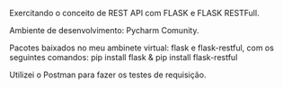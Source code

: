 Exercitando o conceito de REST API com FLASK e FLASK RESTFull. 

Ambiente de desenvolvimento: Pycharm Comunity.

Pacotes baixados no meu ambinete virtual:
flask e flask-restful, com os seguintes comandos:
pip install flask &
pip install flask-restful

Utilizei o Postman para fazer os testes de requisição.
